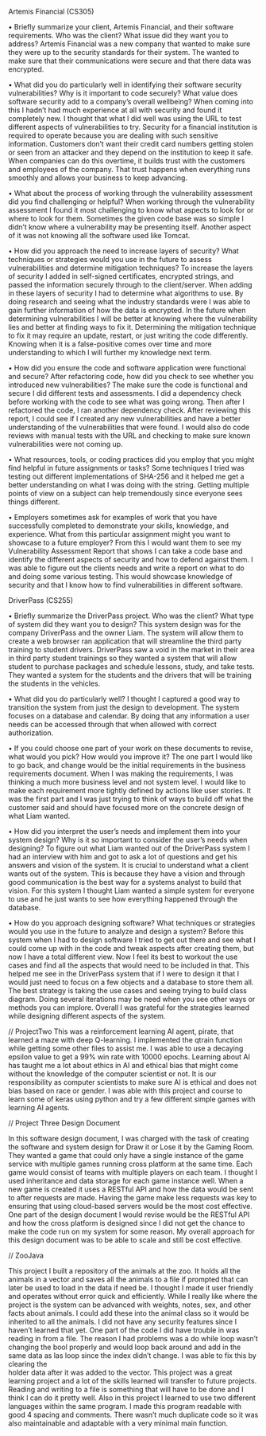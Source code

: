 Artemis Financial (CS305)

•	Briefly summarize your client, Artemis Financial, and their software requirements. Who was the client? What issue did they want you to address?
Artemis Financial was a new company that wanted to make sure they were up to the security standards for their system. The wanted to make sure that their communications were secure and that there data was encrypted.

•	What did you do particularly well in identifying their software security vulnerabilities? Why is it important to code securely? What value does software security add to a company’s overall wellbeing?
When coming into this I hadn’t had much experience at all with security and found it completely new. I thought that what I did well was using the URL to test different aspects of vulnerabilities to try. Security for a financial institution is required to operate because you are dealing with such sensitive information. Customers don’t want their credit card numbers getting stolen or seen from an attacker and they depend on the institution to keep it safe. When companies can do this overtime, it builds trust with the customers and employees of the company. That trust happens when everything runs smoothly and allows your business to keep advancing.

•	What about the process of working through the vulnerability assessment did you find challenging or helpful?
When working through the vulnerability assessment I found it most challenging to know what aspects to look for or where to look for them. Sometimes the given code base was so simple I didn’t know where a vulnerability may be presenting itself. Another aspect of it was not knowing all the software used like Tomcat. 

•	How did you approach the need to increase layers of security? What techniques or strategies would you use in the future to assess vulnerabilities and determine mitigation techniques?
To increase the layers of security I added in self-signed certificates, encrypted strings, and passed the information securely through to the client/server. When adding in these layers of security I had to determine what algorithms to use. By doing research and seeing what the industry standards were I was able to gain further information of how the data is encrypted. In the future when determining vulnerabilities I will be better at knowing where the vulnerability lies and better at finding ways to fix it. Determining the mitigation technique to fix it may require an update, restart, or just writing the code differently. Knowing when it is a false-positive comes over time and more understanding to which I will further my knowledge next term.

•	How did you ensure the code and software application were functional and secure? After refactoring code, how did you check to see whether you introduced new vulnerabilities?
The make sure the code is functional and secure I did different tests and assessments. I did a dependency check before working with the code to see what was going wrong. Then after I refactored the code, I ran another dependency check. After reviewing this report, I could see if I created any new vulnerabilities and have a better understanding of the vulnerabilities that were found. I would also do code reviews with manual tests with the URL and checking to make sure known vulnerabilities were not coming up. 

•	What resources, tools, or coding practices did you employ that you might find helpful in future assignments or tasks?
Some techniques I tried was testing out different implementations of SHA-256 and it helped me get a better understanding on what I was doing with the string. Getting multiple points of view on a subject can help tremendously since everyone sees things different. 

•	Employers sometimes ask for examples of work that you have successfully completed to demonstrate your skills, knowledge, and experience. What from this particular assignment might you want to showcase to a future employer?
From this I would want them to see my Vulnerability Assessment Report that shows I can take a code base and identify the different aspects of security and how to defend against them. I was able to figure out the clients needs and write a report on what to do and doing some various testing. This would showcase knowledge of security and that I know how to find vulnerabilities in different software. 

DriverPass (CS255)

•	Briefly summarize the DriverPass project. Who was the client? What type of system did they want you to design?
This system design was for the company DriverPass and the owner Liam. The system will allow them to create a web browser ran application that will streamline the third party training to student drivers. DriverPass saw a void in the market in their area in third party student trainings so they wanted a system that will allow student to purchase packages and schedule lessons, study, and take tests. They wanted a system for the students and the drivers that will be training the students in the vehicles. 

•	What did you do particularly well?
I thought I captured a good way to transition the system from just the design to development. The system focuses on a database and calendar. By doing that any information a user needs can be accessed through that when allowed with correct authorization.  

•	If you could choose one part of your work on these documents to revise, what would you pick? How would you improve it?
The one part I would like to go back, and change would be the initial requirements in the business requirements document. When I was making the requirements, I was thinking a much more business level and not system level. I would like to make each requirement more tightly defined by actions like user stories. It was the first part and I was just trying to think of ways to build off what the customer said and should have focused more on the concrete design of what Liam wanted. 

•	How did you interpret the user’s needs and implement them into your system design? Why is it so important to consider the user’s needs when designing?
To figure out what Liam wanted out of the DriverPass system I had an interview with him and got to ask a lot of questions and get his answers and vision of the system. It is crucial to understand what a client wants out of the system. This is because they have a vision and through good communication is the best way for a systems analyst to build that vision. For this system I thought Liam wanted a simple system for everyone to use and he just wants to see how everything happened through the database. 

•	How do you approach designing software? What techniques or strategies would you use in the future to analyze and design a system?
Before this system when I had to design software I tried to get out there and see what I could come up with in the code and tweak aspects after creating them, but now I have a total different view. Now I feel its best to workout the use cases and find all the aspects that would need to be included in that. This helped me see in the DriverPass system that if I were to design it that I would just need to focus on a few objects and a database to store them all. The best strategy is taking the use cases and seeing trying to build class diagram. Doing several iterations may be need when you see other ways or methods you can implore. Overall I was grateful for the strategies learned while designing different aspects of the system. 

// ProjectTwo
This was a reinforcement learning AI agent, pirate, that learned a maze with deep Q-learning. I implemented the qtrain function while getting some other files to assist me. I was able to use a decaying epsilon value to get a 99% win rate with 10000 epochs. Learning about AI has taught me a lot about ethics in AI and ethical bias that might come without the knowledge of the computer scientist or not. It is our responsibility as computer scientists to make sure AI is ethical and does not bias based on race or gender. I was able with this project and course to learn some of keras using python and try a few different simple games with learning AI agents. 

// Project Three Design Document

 In this software design document, I was charged with the task of creating the software and system design for Draw it or Lose it by the Gaming Room. They wanted a game that could only have a single instance of the game service with multiple games running cross platform at the same time. Each game would consist of teams with multiple players on each team. I thought I used inheritance and data storage for each game instance well. When a new game is created it uses a RESTful API and how the data would be sent to after requests are made. Having the game make less requests was key to ensuring that using cloud-based servers would be the most cost effective. One part of the design document I would revise would be the RESTful API and how the cross platform is designed since I did not get the chance to make the code run on my system for some reason. My overall approach for this design document was to be able to scale and still be cost effective. 
 
 // ZooJava
 
This project I built a repository of the animals at the zoo. It holds all the animals in a vector 
and saves all the animals to a file if prompted that can later be used to load in the data if need 
be. I thought I made it user friendly and operates without error quick and efficiently. While I 
really like where the project is the system can be advanced with weights, notes, sex, and other 
facts about animals. I could add these into the animal class so it would be inherited to all the 
animals. I did not have any security features since I haven’t learned that yet. One part of the 
code I did have trouble in was reading in from a file. The reason I had problems was a do 
while loop wasn’t changing the bool properly and would loop back around and add in the 
same data as las loop since the index didn’t change. I was able to fix this by clearing the  
holder data after it was added to the vector. This project was a great learning project and a lot 
of the skills learned will transfer to future projects. Reading and writing to a file is something 
that will have to be done and I think I can do it pretty well. Also in this project I learned to 
use two different languages within the same program. I made this program readable with good 4
spacing and comments. There wasn’t much duplicate code so it was also maintainable and 
adaptable with a very minimal main function. 
